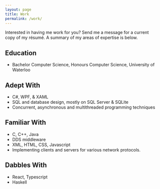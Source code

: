 ```yaml
---
layout: page
title: Work
permalink: /work/
---
```


Interested in having me work for you? Send me a message for a current copy of my résumé. A summary of my areas of expertise is below.

## Education

- Bachelor Computer Science, Honours Computer Science, University of Waterloo

## Adept With

- C#, WPF, &amp; XAML
- SQL and database design, mostly on SQL Server &amp; SQLite
- Concurrent, asynchronous and multithreaded programming techniques

## Familiar With
- C, C++, Java
- DDS middleware
- XML, HTML, CSS, Javascript
- Implementing clients and servers for various network protocols.

## Dabbles With
- React, Typescript
- Haskell
